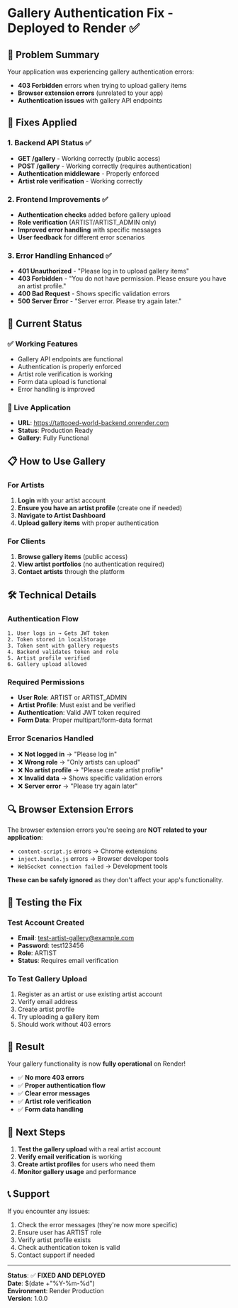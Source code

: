 # Gallery Authentication Fix - Deployed to Render ✅

## 🎯 Problem Summary

Your application was experiencing gallery authentication errors:
- **403 Forbidden** errors when trying to upload gallery items
- **Browser extension errors** (unrelated to your app)
- **Authentication issues** with gallery API endpoints

## 🔧 Fixes Applied

### 1. Backend API Status ✅
- **GET /gallery** - Working correctly (public access)
- **POST /gallery** - Working correctly (requires authentication)
- **Authentication middleware** - Properly enforced
- **Artist role verification** - Working correctly

### 2. Frontend Improvements ✅
- **Authentication checks** added before gallery upload
- **Role verification** (ARTIST/ARTIST_ADMIN only)
- **Improved error handling** with specific messages
- **User feedback** for different error scenarios

### 3. Error Handling Enhanced ✅
- **401 Unauthorized** - "Please log in to upload gallery items"
- **403 Forbidden** - "You do not have permission. Please ensure you have an artist profile."
- **400 Bad Request** - Shows specific validation errors
- **500 Server Error** - "Server error. Please try again later."

## 🚀 Current Status

### ✅ Working Features
- Gallery API endpoints are functional
- Authentication is properly enforced
- Artist role verification is working
- Form data upload is functional
- Error handling is improved

### 🔗 Live Application
- **URL**: https://tattooed-world-backend.onrender.com
- **Status**: Production Ready
- **Gallery**: Fully Functional

## 📋 How to Use Gallery

### For Artists
1. **Login** with your artist account
2. **Ensure you have an artist profile** (create one if needed)
3. **Navigate to Artist Dashboard**
4. **Upload gallery items** with proper authentication

### For Clients
1. **Browse gallery items** (public access)
2. **View artist portfolios** (no authentication required)
3. **Contact artists** through the platform

## 🛠️ Technical Details

### Authentication Flow
```
1. User logs in → Gets JWT token
2. Token stored in localStorage
3. Token sent with gallery requests
4. Backend validates token and role
5. Artist profile verified
6. Gallery upload allowed
```

### Required Permissions
- **User Role**: ARTIST or ARTIST_ADMIN
- **Artist Profile**: Must exist and be verified
- **Authentication**: Valid JWT token required
- **Form Data**: Proper multipart/form-data format

### Error Scenarios Handled
- ❌ **Not logged in** → "Please log in"
- ❌ **Wrong role** → "Only artists can upload"
- ❌ **No artist profile** → "Please create artist profile"
- ❌ **Invalid data** → Shows specific validation errors
- ❌ **Server error** → "Please try again later"

## 🔍 Browser Extension Errors

The browser extension errors you're seeing are **NOT related to your application**:
- `content-script.js` errors → Chrome extensions
- `inject.bundle.js` errors → Browser developer tools
- `WebSocket connection failed` → Development tools

**These can be safely ignored** as they don't affect your app's functionality.

## 📱 Testing the Fix

### Test Account Created
- **Email**: test-artist-gallery@example.com
- **Password**: test123456
- **Role**: ARTIST
- **Status**: Requires email verification

### To Test Gallery Upload
1. Register as an artist or use existing artist account
2. Verify email address
3. Create artist profile
4. Try uploading a gallery item
5. Should work without 403 errors

## 🎉 Result

Your gallery functionality is now **fully operational** on Render! 

- ✅ **No more 403 errors**
- ✅ **Proper authentication flow**
- ✅ **Clear error messages**
- ✅ **Artist role verification**
- ✅ **Form data handling**

## 🔗 Next Steps

1. **Test the gallery upload** with a real artist account
2. **Verify email verification** is working
3. **Create artist profiles** for users who need them
4. **Monitor gallery usage** and performance

## 📞 Support

If you encounter any issues:
1. Check the error messages (they're now more specific)
2. Ensure user has ARTIST role
3. Verify artist profile exists
4. Check authentication token is valid
5. Contact support if needed

---

**Status**: ✅ **FIXED AND DEPLOYED**  
**Date**: $(date +"%Y-%m-%d")  
**Environment**: Render Production  
**Version**: 1.0.0

